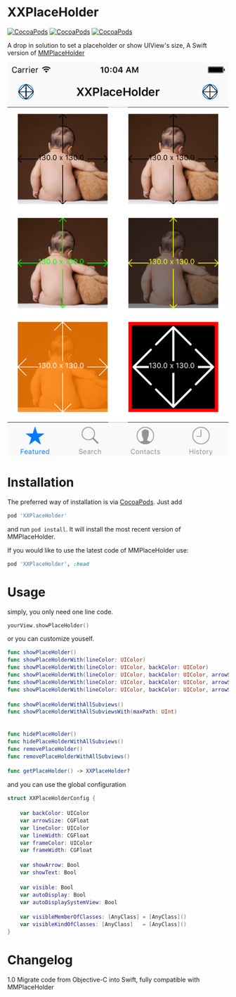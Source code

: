 XXPlaceHolder
=============
[![CocoaPods](https://img.shields.io/cocoapods/v/XXPlaceHolder.svg)]()
[![CocoaPods](https://img.shields.io/cocoapods/p/XXPlaceHolder.svg)]()
[![CocoaPods](https://img.shields.io/cocoapods/l/XXPlaceHolder.svg)]()

A drop in solution to set a placeholder or show UIView's size, A Swift version of [MMPlaceHolder](https://github.com/adad184/MMPlaceHolder)

![demo](https://raw.githubusercontent.com/adad184/XXPlaceHolder/master/demo.png)

Installation
============

The preferred way of installation is via [CocoaPods](http://cocoapods.org). Just add

```ruby
pod 'XXPlaceHolder'
```

and run `pod install`. It will install the most recent version of MMPlaceHolder.

If you would like to use the latest code of MMPlaceHolder use:

```ruby
pod 'XXPlaceHolder', :head
```

Usage
===============

simply, you only need one line code.

```swift
yourView.showPlaceHolder()
```


or you can customize youself.

```swift
func showPlaceHolder()
func showPlaceHolderWith(lineColor: UIColor)
func showPlaceHolderWith(lineColor: UIColor, backColor: UIColor)
func showPlaceHolderWith(lineColor: UIColor, backColor: UIColor, arrowSize: CGFloat)
func showPlaceHolderWith(lineColor: UIColor, backColor: UIColor, arrowSize: CGFloat, lineWidth: CGFloat)
func showPlaceHolderWith(lineColor: UIColor, backColor: UIColor, arrowSize: CGFloat, lineWidth: CGFloat, frameWidth: CGFloat, frameColor: UIColor)

func showPlaceHolderWithAllSubviews()
func showPlaceHolderWithAllSubviewsWith(maxPath: UInt)


func hidePlaceHolder()
func hidePlaceHolderWithAllSubviews()
func removePlaceHolder()    
func removePlaceHolderWithAllSubviews()

func getPlaceHolder() -> XXPlaceHolder?
```
	
	
and you can use the global configuration

```swift
struct XXPlaceHolderConfig {
    
    var backColor: UIColor
    var arrowSize: CGFloat
    var lineColor: UIColor
    var lineWidth: CGFloat
    var frameColor: UIColor
    var frameWidth: CGFloat
    
    var showArrow: Bool
    var showText: Bool

    var visible: Bool
    var autoDisplay: Bool
    var autoDisplaySystemView: Bool
    
    var visibleMemberOfClasses: [AnyClass] = [AnyClass]()
    var visibleKindOfClasses: [AnyClass]   = [AnyClass]()
}
```


Changelog
===============

1.0 Migrate code from Objective-C into Swift, fully compatible with MMPlaceHolder


